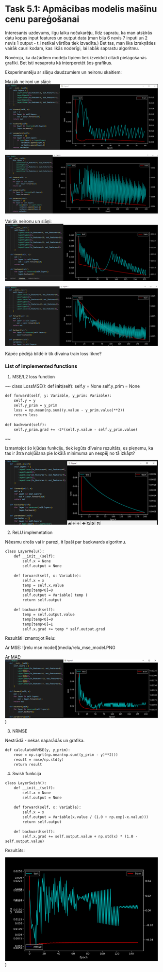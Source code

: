 # Task 5.1: Apmācības modelis mašīnu cenu pareģošanai

Interesants uzdevums, ilgu laiku nočakarēju, līdz sapratu, ka man atsķirās datu kopas input features un output data (man bija 6 nevis 7 inputi un 2 nevis 1 output - t.i netikai vērtība tiek izvadīta.) Bet tas, man lika izrakņāties vairāk cauri kodam, kas likās noderīgi, lai labāk saprastu algoritmu.

Novēroju, ka dažādiem modeļu tipiem tiek izveidoti citādi pielāgošanās grafiki. Bet īsti nesaprotu kā interperetēt šos grafikus.

Eksperimentēju ar slāņu daudzumiem un neironu skaitiem:

Mazāk neironi un slāņi:
![model 3 layers less neurons](media/model_3_layers_less_neurons_0.PNG)


![model 3 layers less neurons](media/model_3_layers_less_neurons.PNG)

Vairāk neironu un slāņi:
![model 4 layers more neurons](media/model_4_layers_more_neurons_0.PNG)


![model 4 layers more neurons](media/model_4_layers_more_neurons.PNG)

Kāpēc pēdējā bildē ir tik dīvaina train loss līkne?

### List of implemented functions

1. MSE/L2 loss function

~~
class LossMSE():
    def __init__(self):
        self.y = None
        self.y_prim  = None

    def forward(self, y: Variable, y_prim: Variable):
        self.y = y
        self.y_prim = y_prim
        loss = np.mean(np.sum((y.value - y_prim.value)**2))
        return loss

    def backward(self):
        self.y_prim.grad += -2*(self.y.value - self.y_prim.value)
~~

Izmantojot šo kļūdas funkciju, tiek iegūts dīvains rezultāts, es pieņemu, ka tas ir ātra nokļūšana pie lokālā minimuma un nespēj no tā izkāpt?

![model mse local min](media/model_mse_local_min.PNG)

2. ReLU implemetation

Nēesmu drošs vai ir parezi, it īpaši par backwards algoritmu.

~~~
class LayerRelu():
    def __init__(self):
        self.x = None
        self.output = None

    def forward(self, x: Variable):
        self.x = x
        temp = self.x.value
        temp[temp<0]=0
        self.output = Variable( temp )
        return self.output

    def backward(self):
        temp = self.output.value
        temp[temp<0]=0
        temp[temp>0]=1
        self.x.grad += temp * self.output.grad
~~~

Rezultāti izmantojot Relu:

Ar MSE:
![relu mse model](media/relu_mse_model.PNG

Ar MAE:
![relu mae model](media/relu_mae_model.PNG))


3. NRMSE

Nestrādā - nekas naparādās un grafika.

~~~
def calculateNRMSE(y, y_prim):
    rmse = np.sqrt(np.mean(np.sum((y_prim - y)**2)))
    result = rmse/np.std(y)
    return result
~~~

4. Swish funkcija

~~~
class LayerSwish():
    def __init__(self):
        self.x = None
        self.output = None

    def forward(self, x: Variable):
        self.x = x
        self.output = Variable(x.value / (1.0 + np.exp(-x.value)))
        return self.output

    def backward(self):
        self.x.grad += self.output.value + np.std(x) * (1.0 - self.output.value) 
~~~

Rezultāts:

![swish model](media/swish_model.PNG))